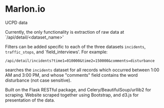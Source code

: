 # Marlon.io
UCPD data

Currently, the only functionality is extraction of raw data at `/api/detail/<dataset_name>'

Filters can be added specific to each of the three datasets `incidents`, `traffic_stops`, and `field_interviews'. For example:
```
/api/detail/incidents?time1=010000&time2=150000&comments=disturbance
```
searches the `incidents` dataset for all records which occurred between 1:00 AM and 3:00 PM, and whose "comments" field contains the word disturbance (not case sensitive).

Built on the Flask RESTful package, and Celery/BeautifulSoup/urllib2 for scraping. Website scraped together using Bootstrap, and d3.js for presentation of the data.
